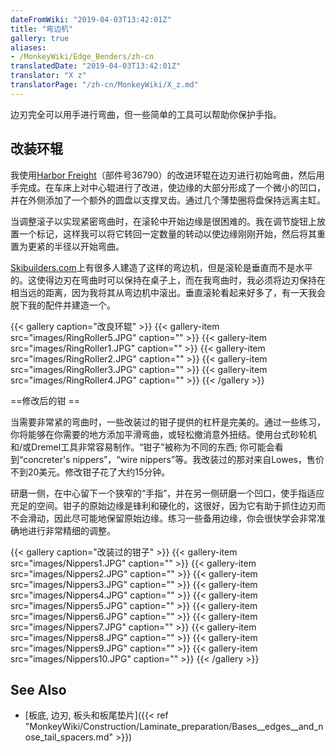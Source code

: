 ```yaml
---
dateFromWiki: "2019-04-03T13:42:01Z"
title: "弯边机"
gallery: true
aliases:
- /MonkeyWiki/Edge_Benders/zh-cn
translatedDate: "2019-04-03T13:42:01Z"
translator: "X z"
translatorPage: "/zh-cn/MonkeyWiki/X_z.md"
---
```

边刃完全可以用手进行弯曲，但一些简单的工具可以帮助你保护手指。 


## 改装环辊

我使用[Harbor Freight](http://harborfreight.com)（部件号36790）的改进环辊在边刃进行初始弯曲，然后用手完成。在车床上对中心辊进行了改进，使边缘的大部分形成了一个微小的凹口，并在外侧添加了一个额外的圆盘以支撑叉齿。通过几个薄垫圈将盘保持远离主缸。 

当调整滚子以实现紧密弯曲时，在滚轮中开始边缘是很困难的。我在调节旋钮上放置一个标记，这样我可以将它转回一定数量的转动以使边缘刚刚开始，然后将其重置为更紧的半径以开始弯曲。 

[Skibuilders.com](http://skibuilders.com)上有很多人建造了这样的弯边机，但是滚轮是垂直而不是水平的。这使得边刃在弯曲时可以保持在桌子上，而在我弯曲时，我必须将边刃保持在相当远的距离，因为我将其从弯边机中滚出。垂直滚轮看起来好多了，有一天我会脱下我的配件并建造一个。  

{{< gallery  caption="改良环辊" >}}
{{< gallery-item src="images/RingRoller5.JPG" caption="" >}}
{{< gallery-item src="images/RingRoller1.JPG" caption="" >}}
{{< gallery-item src="images/RingRoller2.JPG" caption="" >}}
{{< gallery-item src="images/RingRoller3.JPG" caption="" >}}
{{< gallery-item src="images/RingRoller4.JPG" caption="" >}}
{{< /gallery >}}



==修改后的钳 ==

当需要非常紧的弯曲时，一些改装过的钳子提供的杠杆是完美的。通过一些练习，你将能够在你需要的地方添加平滑弯曲，或轻松撤消意外扭结。使用台式砂轮机和/或Dremel工具非常容易制作。“钳子”被称为不同的东西; 你可能会看到“concreter's nippers”，“wire nippers”等。我改装过的那对来自Lowes，售价不到20美元。修改钳子花了大约15分钟。  

研磨一侧，在中心留下一个狭窄的“手指”，并在另一侧研磨一个凹口，使手指适应充足的空间。钳子的原始边缘是锋利和硬化的，这很好，因为它有助于抓住边刃而不会滑动，因此尽可能地保留原始边缘。练习一些备用边缘，你会很快学会非常准确地进行非常精细的调整。  

{{< gallery  caption="改装过的钳子" >}}
{{< gallery-item src="images/Nippers1.JPG" caption="" >}}
{{< gallery-item src="images/Nippers2.JPG" caption="" >}}
{{< gallery-item src="images/Nippers3.JPG" caption="" >}}
{{< gallery-item src="images/Nippers4.JPG" caption="" >}}
{{< gallery-item src="images/Nippers5.JPG" caption="" >}}
{{< gallery-item src="images/Nippers6.JPG" caption="" >}}
{{< gallery-item src="images/Nippers7.JPG" caption="" >}}
{{< gallery-item src="images/Nippers8.JPG" caption="" >}}
{{< gallery-item src="images/Nippers9.JPG" caption="" >}}
{{< gallery-item src="images/Nippers10.JPG" caption="" >}}
{{< /gallery >}}



## See Also

- [板底, 边刃, 板头和板尾垫片]({{< ref "MonkeyWiki/Construction/Laminate_preparation/Bases__edges__and_nose_tail_spacers.md" >}})



